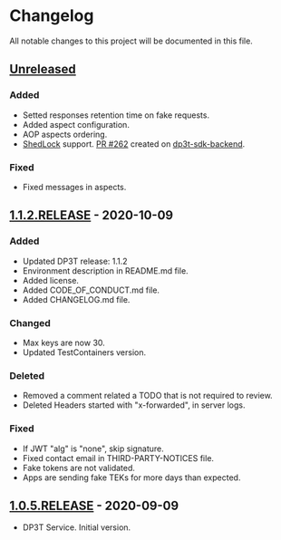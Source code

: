 # Changelog

All notable changes to this project will be documented in this file.

## [Unreleased]

### Added

- Setted responses retention time on fake requests.
- Added aspect configuration.
- AOP aspects ordering.
- [ShedLock](https://github.com/lukas-krecan/ShedLock) support. [PR #262](https://github.com/DP-3T/dp3t-sdk-backend/pull/262) created on [dp3t-sdk-backend](https://github.com/DP-3T/dp3t-sdk-backend).

### Fixed

- Fixed messages in aspects.

## [1.1.2.RELEASE] - 2020-10-09

### Added

- Updated DP3T release: 1.1.2
- Environment description in README.md file.
- Added license.
- Added CODE_OF_CONDUCT.md file.
- Added CHANGELOG.md file.

### Changed

- Max keys are now 30.
- Updated TestContainers version.

### Deleted

- Removed a comment related a TODO that is not required to review.
- Deleted Headers started with "x-forwarded", in server logs.

### Fixed

- If JWT "alg" is "none", skip signature.
- Fixed contact email in THIRD-PARTY-NOTICES file.
- Fake tokens are not validated.
- Apps are sending fake TEKs for more days than expected.

## [1.0.5.RELEASE] - 2020-09-09

* DP3T Service. Initial version.

[Unreleased]: https://github.com/RadarCOVID/radar-covid-backend-dp3t-server/compare/1.1.2.RELEASE...develop
[1.1.2.RELEASE]: https://github.com/RadarCOVID/radar-covid-backend-dp3t-server/compare/1.0.5.RELEASE...1.1.2.RELEASE
[1.0.5.RELEASE]: https://github.com/RadarCOVID/radar-covid-backend-dp3t-server/releases/tag/1.0.5.RELEASE
